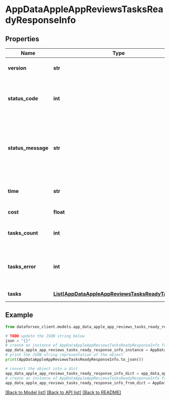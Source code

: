 # AppDataAppleAppReviewsTasksReadyResponseInfo


## Properties

Name | Type | Description | Notes
------------ | ------------- | ------------- | -------------
**version** | **str** | the current version of the API | [optional] 
**status_code** | **int** | general status code you can find the full list of the response codes here | [optional] 
**status_message** | **str** | general informational message you can find the full list of general informational messages here | [optional] 
**time** | **str** | total execution time, seconds | [optional] 
**cost** | **float** | total tasks cost, USD | [optional] 
**tasks_count** | **int** | the number of tasks in the tasks array | [optional] 
**tasks_error** | **int** | the number of tasks in the tasks array returned with an error | [optional] 
**tasks** | [**List[AppDataAppleAppReviewsTasksReadyTaskInfo]**](AppDataAppleAppReviewsTasksReadyTaskInfo.md) | array of tasks | [optional] 

## Example

```python
from dataforseo_client.models.app_data_apple_app_reviews_tasks_ready_response_info import AppDataAppleAppReviewsTasksReadyResponseInfo

# TODO update the JSON string below
json = "{}"
# create an instance of AppDataAppleAppReviewsTasksReadyResponseInfo from a JSON string
app_data_apple_app_reviews_tasks_ready_response_info_instance = AppDataAppleAppReviewsTasksReadyResponseInfo.from_json(json)
# print the JSON string representation of the object
print(AppDataAppleAppReviewsTasksReadyResponseInfo.to_json())

# convert the object into a dict
app_data_apple_app_reviews_tasks_ready_response_info_dict = app_data_apple_app_reviews_tasks_ready_response_info_instance.to_dict()
# create an instance of AppDataAppleAppReviewsTasksReadyResponseInfo from a dict
app_data_apple_app_reviews_tasks_ready_response_info_from_dict = AppDataAppleAppReviewsTasksReadyResponseInfo.from_dict(app_data_apple_app_reviews_tasks_ready_response_info_dict)
```
[[Back to Model list]](../README.md#documentation-for-models) [[Back to API list]](../README.md#documentation-for-api-endpoints) [[Back to README]](../README.md)



